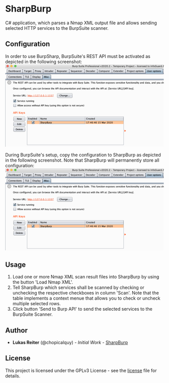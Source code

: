 # SharpBurp

C# application, which parses a Nmap XML output file and allows sending 
selected HTTP services to the BurpSuite scanner.

## Configuration

In order to use BurpSharp, BurpSuite's REST API must be activated as 
depicted in the following screenshot:
![BurpSuite API configuration for BurpSharp](Resources/burpsuite_config.png)

During BurpSuite's setup, copy the configuration to SharpBurp as depicted 
in the following screenshot. Note that SharpBurp will permanently 
store all configuration:
![SharpBurp configuration to interact with BurpSuite](Resources/burpsuite_config.png)

## Usage

  1. Load one or more Nmap XML scan result files into SharpBurp by using 
  the button 'Load Nmap XML'.
  2. Tell SharpBurp which services shall be scanned by checking or 
  unchecking the respective checkboxes in column 'Scan'. Note that 
  the table implements a context menue that allows you to check or 
  uncheck multiple selected rows.
  3. Click button 'Send to Burp API' to send the selected services to 
  the BurpSuite Scanner.
  
## Author

  * **Lukas Reiter** (@chopicalquy) - *Initial Work* - [SharpBurp](https://github.com/chopicalqui/SharpBurp)

## License

This project is licensed under the GPLv3 License - see the
[license](https://github.com/chopicalqui/SharpBurp/blob/master/LICENSE) file for details.
